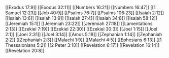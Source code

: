 [[Exodus 17:9]]
[[Exodus 32:11]]
[[Numbers 16:21]]
[[Numbers 16:47]]
[[1 Samuel 12:23]]
[[Job 40:9]]
[[Psalms 76:7]]
[[Psalms 106:23]]
[[Isaiah 2:12]]
[[Isaiah 13:6]]
[[Isaiah 13:9]]
[[Isaiah 27:4]]
[[Isaiah 34:8]]
[[Isaiah 58:12]]
[[Jeremiah 15:1]]
[[Jeremiah 23:22]]
[[Jeremiah 27:18]]
[[Lamentations 2:13]]
[[Ezekiel 7:19]]
[[Ezekiel 22:30]]
[[Ezekiel 30:3]]
[[Joel 1:15]]
[[Joel 2:1]]
[[Joel 2:31]]
[[Joel 3:14]]
[[Amos 5:18]]
[[Zephaniah 1:14]]
[[Zephaniah 2:2]]
[[Zephaniah 2:3]]
[[Malachi 1:9]]
[[Malachi 4:5]]
[[Ephesians 6:13]]
[[1 Thessalonians 5:2]]
[[2 Peter 3:10]]
[[Revelation 6:17]]
[[Revelation 16:14]]
[[Revelation 20:8]]
